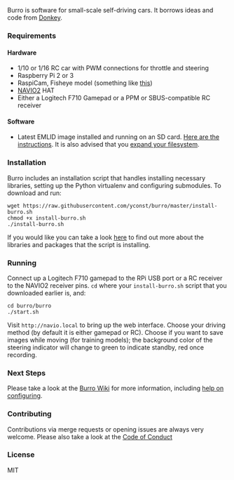 Burro is software for small-scale self-driving cars. It borrows ideas and code from [Donkey](http://donkeycar.com).


### Requirements

#### Hardware

- 1/10 or 1/16 RC car with PWM connections for throttle and steering
- Raspberry Pi 2 or 3
- RaspiCam, Fisheye model (something like [this](http://www.ebay.com/itm/191723967593))
- [NAVIO2](https://emlid.com/navio/) HAT
- Either a Logitech F710 Gamepad or a PPM or SBUS-compatible RC receiver

#### Software

- Latest EMLID image installed and running on an SD card. [Here are the instructions](https://docs.emlid.com/navio2/common/ardupilot/configuring-raspberry-pi/). It is also advised that you [expand your filesystem](http://elinux.org/RPi_raspi-config#expand_rootfs_-_Expand_root_partition_to_fill_SD_card).


### Installation

Burro includes an installation script that handles installing necessary libraries, setting up the Python virtualenv and configuring submodules. To download and run:

    wget https://raw.githubusercontent.com/yconst/burro/master/install-burro.sh
    chmod +x install-burro.sh
    ./install-burro.sh

If you would like you can take a look [here](https://github.com/yconst/burro/wiki/Installed-Packages-and-Libraries) to find out more about the libraries and packages that the script is installing.

### Running

Connect up a Logitech F710 gamepad to the RPi USB port or a RC receiver to the NAVIO2 receiver pins.
`cd` where your `install-burro.sh` script that you downloaded earlier is, and:

    cd burro/burro
    ./start.sh

Visit `http://navio.local` to bring up the web interface. Choose your driving method (by default it is either gamepad or RC). Choose if you want to save images while moving (for training models); the background color of the steering indicator will change to green to indicate standby, red once recording.


### Next Steps

Please take a look at the [Burro Wiki](https://github.com/yconst/burro/wiki) for more information, including [help on configuring](https://github.com/yconst/burro/wiki/Configuring).


### Contributing

Contributions via merge requests or opening issues are always very welcome. Please also take a look at the [Code of Conduct](https://github.com/yconst/burro/blob/master/CODE_OF_CONDUCT.md)


### License

MIT
